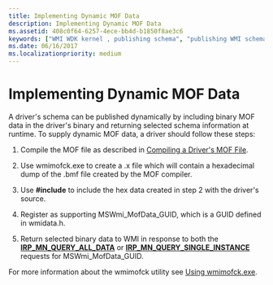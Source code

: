 ```yaml
---
title: Implementing Dynamic MOF Data
description: Implementing Dynamic MOF Data
ms.assetid: 408c0f64-6257-4ece-bb4d-b1850f8ae3c6
keywords: ["WMI WDK kernel , publishing schema", "publishing WMI schema WDK", "schema publishing WDK WMI", "MOF files WDK WMI", "dyanmic MOF data WDK WMI"]
ms.date: 06/16/2017
ms.localizationpriority: medium
---
```


# Implementing Dynamic MOF Data





A driver's schema can be published dynamically by including binary MOF data in the driver's binary and returning selected schema information at runtime. To supply dynamic MOF data, a driver should follow these steps:

1.  Compile the MOF file as described in [Compiling a Driver's MOF File](compiling-a-driver-s-mof-file.md).

2.  Use wmimofck.exe to create a .x file which will contain a hexadecimal dump of the .bmf file created by the MOF compiler.

3.  Use **\#include** to include the hex data created in step 2 with the driver's source.

4.  Register as supporting MSWmi\_MofData\_GUID, which is a GUID defined in wmidata.h.

5.  Return selected binary data to WMI in response to both the [**IRP\_MN\_QUERY\_ALL\_DATA**](./irp-mn-query-all-data.md) or [**IRP\_MN\_QUERY\_SINGLE\_INSTANCE**](./irp-mn-query-single-instance.md) requests for MSWmi\_MofData\_GUID.

For more information about the wmimofck utility see [Using wmimofck.exe](using-wmimofck-exe.md).

 

